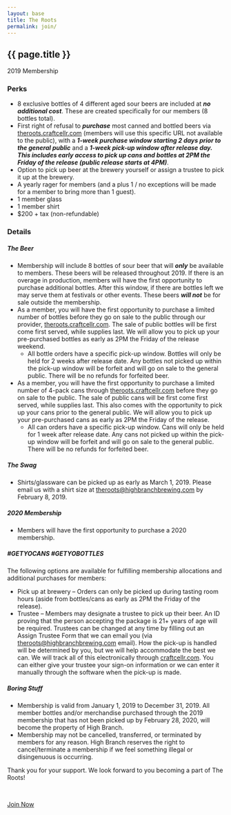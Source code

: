 ```yaml
---
layout: base
title: The Roots
permalink: join/
---
```


<section id="roots" class="page bg-light-gray">
    <div class="container">
        <div class="row">
            <div class="col-sm-10 col-sm-offset-1 text-center">
                <h2 class="section-heading">{{ page.title }}</h2>
                <p class="lead">2019 Membership</p>
            </div>
            <div class="col-md-6 col-md-offset-3">
                <h3>Perks</h3>
                <ul>
                    <li>8 exclusive bottles of 4 different aged sour beers are included at <strong><em>no additional cost</em></strong>. These are created specifically for our members (8 bottles total).</li>
                    <li>First right of refusal to <strong><em>purchase</em></strong> most canned and bottled beers via <a href="https://theroots.craftcellr.com/" target="_blank">theroots.craftcellr.com</a> (members will use this specific URL not available to the public), with a <strong><em>1-week purchase window starting 2 days prior to the general public</em></strong> and a <strong><em>1-week pick-up window after release day. This includes early access to pick up cans and bottles at 2PM the Friday of the release (public release starts at 4PM)</em></strong>.</li>
                    <li>Option to pick up beer at the brewery yourself or assign a trustee to pick it up at the brewery.</li>
                    <li>A yearly rager for members (and a plus 1 / no exceptions will be made for a member to bring more than 1 guest).</li>
                    <li>1 member glass</li>
                    <li>1 member shirt</li>
                    <li>$200 + tax (non-refundable)</li>
                </ul>
                <h3>Details</h3>
                <h5>The Beer</h5>
                <ul>
                    <li>Membership will include 8 bottles of sour beer that will <strong><em>only</em></strong> be available to members. These beers will be released throughout 2019. If there is an overage in production, members will have the first opportunity to purchase additional bottles. After this window, if there are bottles left we may serve them at festivals or other events. These beers <strong><em>will not</em></strong> be for sale outside the membership.</li>
                    <li>As a member, you will have the first opportunity to purchase a limited number of bottles before they go on sale to the public through our provider, <a href="https://theroots.craftcellr.com/" target="_blank">theroots.craftcellr.com</a>. The sale of public bottles will be first come first served, while supplies last. We will allow you to pick up your pre-purchased bottles as early as 2PM the Friday of the release weekend.
                        <ul>
                            <li>All bottle orders have a specific pick-up window. Bottles will only be held for 2 weeks after release date. Any bottles not picked up within the pick-up window will be forfeit and will go on sale to the general public. There will be no refunds for forfeited beer.</li>
                        </ul>
                    </li>
                    <li>As a member, you will have the first opportunity to purchase a limited number of 4-pack cans through <a href="https://theroots.craftcellr.com/" target="_blank">theroots.craftcellr.com</a> before they go on sale to the public. The sale of public cans will be first come first served, while supplies last. This also comes with the opportunity to pick up your cans prior to the general public. We will allow you to pick up your pre-purchased cans as early as 2PM the Friday of the release.
                        <ul>
                            <li>All can orders have a specific pick-up window. Cans will only be held for 1 week after release date. Any cans not picked up within the pick-up window will be forfeit and will go on sale to the general public. There will be no refunds for forfeited beer.</li>
                        </ul>
                    </li>
                </ul>
                <h5>The Swag</h5>
                <ul>
                <li>Shirts/glassware can be picked up as early as March 1, 2019. Please email us with a shirt size at <a href="mailto:theroots@highbranchbrewing.com">theroots@highbranchbrewing.com</a> by February 8, 2019.</li>
                </ul>
                <h5>2020 Membership</h5>
                <ul>
                <li>Members will have the first opportunity to purchase a 2020 membership.</li>
                </ul>
                <h5>#GETYOCANS #GETYOBOTTLES</h5>
                <p>The following options are available for fulfilling membership allocations and additional purchases for members:</p>
                <ul>
                    <li>Pick up at brewery – Orders can only be picked up during tasting room hours (aside from bottles/cans as early as 2PM the Friday of the release).</li>
                    <li>Trustee – Members may designate a trustee to pick up their beer. An ID proving that the person accepting the package is 21+ years of age will be required. Trustees can be changed at any time by filling out an Assign Trustee Form that we can email you (via <a href="mailto:theroots@highbranchbrewing.com">theroots@highbranchbrewing.com</a> email). How the pick-up is handled will be determined by you, but we will help accommodate the best we can. We will track all of this electronically through <a href="https://www.craftcellr.com/" target="_blank">craftcellr.com</a>. You can either give your trustee your sign-on information or we can enter it manually through the software when the pick-up is made.</li>
                </ul>
                <h5>Boring Stuff</h5>
                <ul>
                <li>Membership is valid from January 1, 2019 to December 31, 2019. All member bottles and/or merchandise purchased through the 2019 membership that has not been picked up by February 28, 2020, will become the property of High Branch.</li>
                <li>Membership may not be cancelled, transferred, or terminated by members for any reason. High Branch reserves the right to cancel/terminate a membership if we feel something illegal or disingenuous is occurring.</li>
                </ul>
            </div>
            <div class="col-md-6 col-md-offset-3 text-center">
                <p class="lead">Thank you for your support. We look forward to you becoming a part of The Roots!</p>
                <br>
                <p><a class="btn-xl" href="https://theroots.craftcellr.com/" target="_blank">Join Now</a></p>
            </div>
        </div>
    </div>
</section>